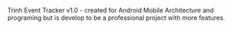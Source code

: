 Trinh Event Tracker v1.0 - created for Android Mobile Architecture and programing but is develop to be a professional project with more features. 
